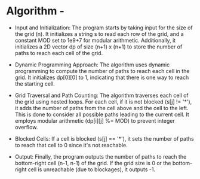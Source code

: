# Algorithm -

- Input and Initialization: The program starts by taking input for the size of the grid (n). It initializes a string s to read each row of the grid, and a constant MOD set to 1e9+7 for modular arithmetic. Additionally, it initializes a 2D vector dp of size (n+1) x (n+1) to store the number of paths to reach each cell of the grid.

- Dynamic Programming Approach: The algorithm uses dynamic programming to compute the number of paths to reach each cell in the grid. It initializes dp[0][0] to 1, indicating that there is one way to reach the starting cell.

- Grid Traversal and Path Counting: The algorithm traverses each cell of the grid using nested loops. For each cell, if it is not blocked (s[j] != '*'), it adds the number of paths from the cell above and the cell to the left. This is done to consider all possible paths leading to the current cell. It employs modular arithmetic (dp[i][j] %= MOD) to prevent integer overflow.

- Blocked Cells: If a cell is blocked (s[j] == '*'), it sets the number of paths to reach that cell to 0 since it's not reachable.

- Output: Finally, the program outputs the number of paths to reach the bottom-right cell (n-1, n-1) of the grid. If the grid size is 0 or the bottom-right cell is unreachable (due to blockages), it outputs -1.